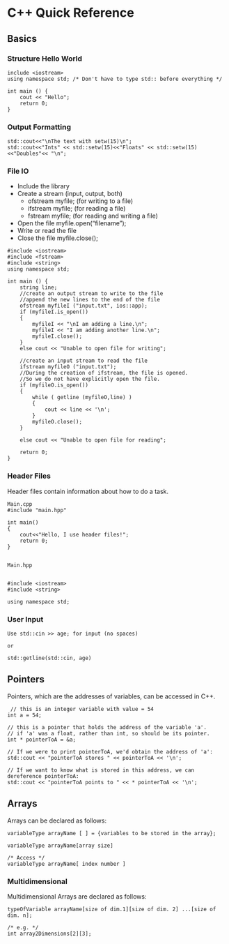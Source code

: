 # C++ Quick Reference

## Basics

### Structure Hello World

```
include <iostream>
using namespace std; /* Don't have to type std:: before everything */

int main () {
	cout << "Hello";
	return 0;
}
```

### Output Formatting

```
std::cout<<"\nThe text with setw(15)\n";
std::cout<<"Ints" << std::setw(15)<<"Floats" << std::setw(15)<<"Doubles"<< "\n";
```

### File IO

- Include the <fstream> library 
- Create a stream (input, output, both)
  - ofstream myfile; (for writing to a file)
  - ifstream myfile; (for reading a file)
  - fstream myfile; (for reading and writing a file)
- Open the file  myfile.open(“filename”);
- Write or read the file
- Close the file myfile.close();

```
#include <iostream>
#include <fstream>
#include <string>
using namespace std;

int main () {
    string line;
    //create an output stream to write to the file
    //append the new lines to the end of the file
    ofstream myfileI ("input.txt", ios::app);
    if (myfileI.is_open())
    {
        myfileI << "\nI am adding a line.\n";
        myfileI << "I am adding another line.\n";
        myfileI.close();
    }
    else cout << "Unable to open file for writing";

    //create an input stream to read the file
    ifstream myfileO ("input.txt");
    //During the creation of ifstream, the file is opened. 
    //So we do not have explicitly open the file. 
    if (myfileO.is_open())
    {
        while ( getline (myfileO,line) )
        {
            cout << line << '\n';
        }
        myfileO.close();
    }

    else cout << "Unable to open file for reading";

    return 0;
}
```

### Header Files

Header files contain information about how to do a task.

```
Main.cpp
#include "main.hpp"

int main()
{
    cout<<"Hello, I use header files!";
    return 0;
}


Main.hpp


#include <iostream>
#include <string>

using namespace std;

```

### User Input

```
Use std::cin >> age; for input (no spaces)

or

std::getline(std::cin, age)
```

## Pointers

Pointers, which are the addresses of variables, can be accessed in C++.

```
 // this is an integer variable with value = 54
int a = 54; 

// this is a pointer that holds the address of the variable 'a'.
// if 'a' was a float, rather than int, so should be its pointer.
int * pointerToA = &a;  

// If we were to print pointerToA, we'd obtain the address of 'a':
std::cout << "pointerToA stores " << pointerToA << '\n';

// If we want to know what is stored in this address, we can dereference pointerToA:
std::cout << "pointerToA points to " << * pointerToA << '\n';
```

## Arrays

Arrays can be declared as follows:

```
variableType arrayName [ ] = {variables to be stored in the array};

variableType arrayName[array size]

/* Access */
variableType arrayName[ index number ]
```

### Multidimensional

Multidimensional Arrays are declared as follows:

```
typeOfVariable arrayName[size of dim.1][size of dim. 2] ...[size of dim. n];

/* e.g. */
int array2Dimensions[2][3];
```
